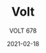 ---
designer: "Claudio Dondoli - Marco Pocci"
description: "Volt%20collection%20is%20elegant%20and%20cosy.%20It%20features%20a%20thin%20section%20along%20with%20ergonomic%20shape%20and%20lovely%20proportions.%20Gas%20assisted%20injection%20moulding%20polypropylene%20barstool%2C%20charged%20with%20glass%20fibers.%20Seat%20height%20765%20mm."
image_primary: "img/Volt_678_01_zoom.jpg"
image_secondary: "img/Volt_678_02_zoom.jpg"
manufacturer: "Pedrali"
href: "https://www.pedrali.it/en/products/catalog/Stool-VOLT-678/"
subtitle: "VOLT 678"
tags: 
  - "Pedrali"
  - "stools"
title: "Volt"
category: "stools"
slug: "/manufacturers/pedrali/stools/claudio-dondoli-marco-pocci-volt"
date: "2021-02-18"
---